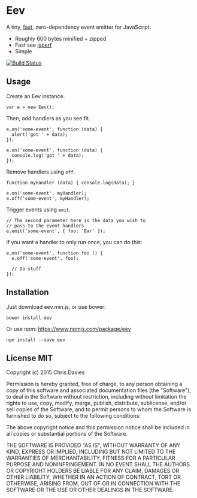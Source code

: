 # Eev

A tiny, [fast](http://jsperf.com/jsevents/3), zero-dependency event emitter for JavaScript.

- Roughly 600 bytes minified + zipped
- Fast see [jsperf](http://jsperf.com/jsevents/3)
- Simple

[![Build Status](https://travis-ci.org/chrisdavies/eev.svg?branch=master)](https://travis-ci.org/chrisdavies/eev)

## Usage

Create an Eev instance.

    var e = new Eev();

Then, add handlers as you see fit.

    e.on('some-event', function (data) {
      alert('got ' + data);
    });

    e.on('some-event', function (data) {
      console.log('got ' + data);
    });

Remove handlers using `off`.

    function myHandler (data) { console.log(data); }

    e.on('some-event', myHandler);
    e.off('some-event', myHandler);

Trigger events using `emit`.

    // The second parameter here is the data you wish to
    // pass to the event handlers
    e.emit('some-event', { foo: 'Bar' });

If you want a handler to only run once, you can do this:

    e.on('some-event', function foo () {
      e.off('some-event', foo);

      // Do stuff
    });

## Installation

Just download eev.min.js, or use bower:

    bower install eev

Or use npm: https://www.npmjs.com/package/eev

    npm install --save eev

## License MIT

Copyright (c) 2015 Chris Davies

Permission is hereby granted, free of charge, to any person obtaining a copy of this software and associated documentation files (the "Software"), to deal in the Software without restriction, including without limitation the rights to use, copy, modify, merge, publish, distribute, sublicense, and/or sell copies of the Software, and to permit persons to whom the Software is furnished to do so, subject to the following conditions:

The above copyright notice and this permission notice shall be included in all copies or substantial portions of the Software.

THE SOFTWARE IS PROVIDED "AS IS", WITHOUT WARRANTY OF ANY KIND, EXPRESS OR IMPLIED, INCLUDING BUT NOT LIMITED TO THE WARRANTIES OF MERCHANTABILITY, FITNESS FOR A PARTICULAR PURPOSE AND NONINFRINGEMENT. IN NO EVENT SHALL THE AUTHORS OR COPYRIGHT HOLDERS BE LIABLE FOR ANY CLAIM, DAMAGES OR OTHER LIABILITY, WHETHER IN AN ACTION OF CONTRACT, TORT OR OTHERWISE, ARISING FROM, OUT OF OR IN CONNECTION WITH THE SOFTWARE OR THE USE OR OTHER DEALINGS IN THE SOFTWARE.

